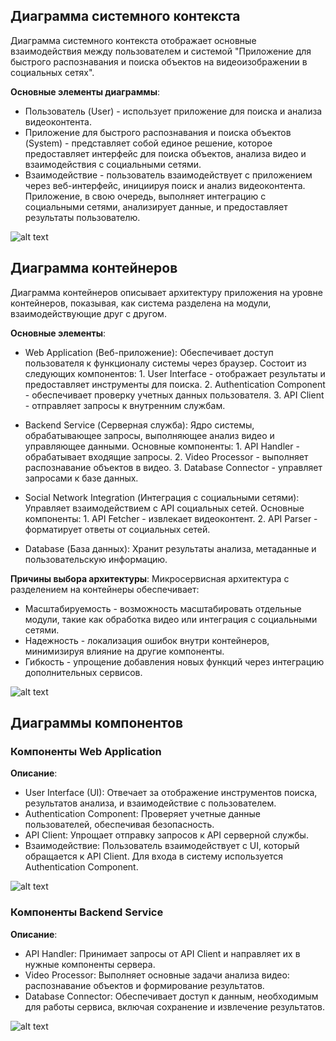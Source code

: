 ## Диаграмма системного контекста

Диаграмма системного контекста отображает основные взаимодействия между пользователем и системой "Приложение для быстрого распознавания и поиска объектов на видеоизображении в социальных сетях".

**Основные элементы диаграммы**:

- Пользователь (User) - использует приложение для поиска и анализа видеоконтента.
- Приложение для быстрого распознавания и поиска объектов (System) - представляет собой единое решение, которое предоставляет интерфейс для поиска объектов, анализа видео       и     взаимодействия с социальными сетями.
- Взаимодействие - пользователь взаимодействует с приложением через веб-интерфейс, инициируя поиск и анализ видеоконтента. Приложение, в свою очередь, выполняет интеграцию с социальными сетями, анализирует данные, и предоставляет результаты пользователю.

![alt text](Context.png)

## Диаграмма контейнеров

Диаграмма контейнеров описывает архитектуру приложения на уровне контейнеров, показывая, как система разделена на модули, взаимодействующие друг с другом.

**Основные элементы**:

- Web Application (Веб-приложение):
    Обеспечивает доступ пользователя к функционалу системы через браузер. Состоит из следующих компонентов:
        1. User Interface - отображает результаты и предоставляет инструменты для поиска.
        2. Authentication Component - обеспечивает проверку учетных данных пользователя.
        3. API Client - отправляет запросы к внутренним службам.

- Backend Service (Серверная служба):
    Ядро системы, обрабатывающее запросы, выполняющее анализ видео и управляющее данными. Основные компоненты:
        1. API Handler - обрабатывает входящие запросы.
        2. Video Processor - выполняет распознавание объектов в видео.
        3. Database Connector - управляет запросами к базе данных.

- Social Network Integration (Интеграция с социальными сетями):
    Управляет взаимодействием с API социальных сетей. Основные компоненты:
        1. API Fetcher - извлекает видеоконтент.
        2. API Parser - форматирует ответы от социальных сетей.

- Database (База данных):
    Хранит результаты анализа, метаданные и пользовательскую информацию.

**Причины выбора архитектуры**:
Микросервисная архитектура с разделением на контейнеры обеспечивает:
- Масштабируемость - возможность масштабировать отдельные модули, такие как обработка видео или интеграция с социальными сетями.
- Надежность - локализация ошибок внутри контейнеров, минимизируя влияние на другие компоненты.
- Гибкость - упрощение добавления новых функций через интеграцию дополнительных сервисов.

![alt text](Container.png)

## Диаграммы компонентов

### Компоненты Web Application
**Описание**:
- User Interface (UI):
    Отвечает за отображение инструментов поиска, результатов анализа, и взаимодействие с пользователем.
- Authentication Component:
    Проверяет учетные данные пользователей, обеспечивая безопасность.
- API Client:
    Упрощает отправку запросов к API серверной службы.
- Взаимодействие: 
    Пользователь взаимодействует с UI, который обращается к API Client. Для входа в систему используется Authentication Component.

![alt text](Component2.png)

### Компоненты Backend Service
**Описание**:
- API Handler:
    Принимает запросы от API Client и направляет их в нужные компоненты сервера.
- Video Processor:
    Выполняет основные задачи анализа видео: распознавание объектов и формирование результатов.
- Database Connector:
    Обеспечивает доступ к данным, необходимым для работы сервиса, включая сохранение и извлечение результатов.

![alt text](Component1.png)
